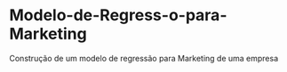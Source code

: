 # Modelo-de-Regress-o-para-Marketing
Construção de um modelo de regressão para Marketing de uma empresa
